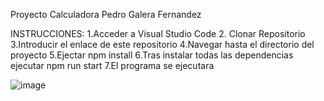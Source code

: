 

Proyecto Calculadora
Pedro Galera Fernandez

INSTRUCCIONES:
1.Acceder a Visual Studio Code
2. Clonar Repositorio
3.Introducir el enlace de este repositorio
4.Navegar hasta el directorio del proyecto
5.Ejectar npm install
6.Tras instalar todas las dependencias ejecutar npm run start
7.El programa se ejecutara

![image](https://github.com/user-attachments/assets/f280ccb5-8aaa-442d-ba56-a3258a5c0711)
